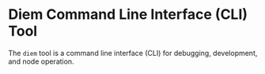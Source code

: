 # Diem Command Line Interface (CLI) Tool

The `diem` tool is a command line interface (CLI) for debugging, development, and node operation.

